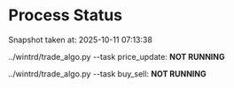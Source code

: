 # Process Status

Snapshot taken at: 2025-10-11 07:13:38

../wintrd/trade_algo.py --task price_update: **NOT RUNNING**

../wintrd/trade_algo.py --task buy_sell: **NOT RUNNING**

